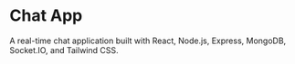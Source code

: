 # Chat App

A real-time chat application built with React, Node.js, Express, MongoDB, Socket.IO, and Tailwind CSS.
